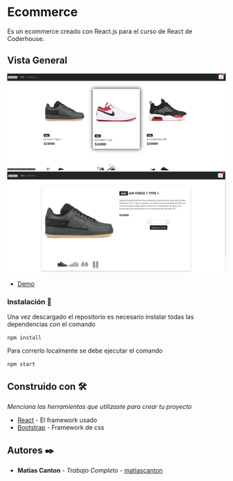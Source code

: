 # Ecommerce

Es un ecommerce creado con React.js para el curso de React de Coderhouse.

## Vista General

![Screenshot](/public/CapturaListado.PNG?raw=true "Listado de Productos")
![Screenshot](/public/Captura1.PNG?raw=true "Detalle de Producto")

* [Demo](https://shoestore-canton.netlify.app/)

### Instalación 🔧

Una vez descargado el repositorio es necesario instalar todas las dependencias con el comando
```
npm install
```
Para correrlo localmente se debe ejecutar el comando

```
npm start
```

## Construido con 🛠️

_Menciona las herramientas que utilizaste para crear tu proyecto_

* [React](https://es.reactjs.org/) - El framework usado
* [Bootstrap](https://getbootstrap.com/docs/5.0/getting-started/introduction/) - Framework de css


## Autores ✒️

* **Matias Canton** - *Trabajo Completo* - [matiascanton](https://github.com/matiascanton)
